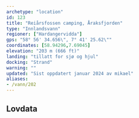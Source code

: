 ```yaml
---
archetype: "location"
id: 123
title: "Reiårsfossen camping, Åraksfjorden"
type: "Innlandsvann"
regioner: ["Hardangervidda"]
gps: "58° 56' 34.656\", 7° 41' 25.62\""
coordinates: [58.94296,7.69045]
elevation: "203 m (666 ft)"
landing: "tillatt for sjø og hjul"
docking: "Strand"
warning: ""
updated: "Sist oppdatert januar 2024 av mikael"
aliases:
- /vann/202
---
```




## Lovdata


